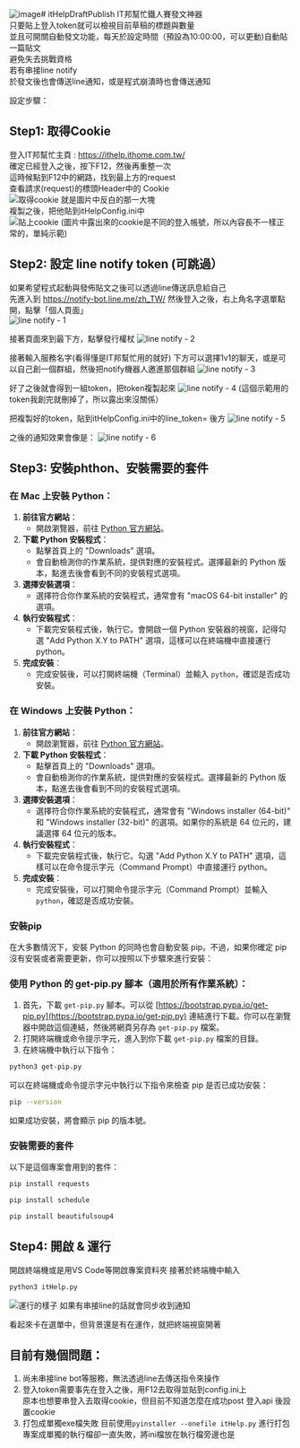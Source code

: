 ![image](https://github.com/lalame888/itHelpDraftPublish/assets/43725404/94cd0bec-2d95-4650-a2c9-4534353e8a14)# itHelpDraftPublish
IT邦幫忙鐵人賽發文神器  
只要貼上登入token就可以檢視目前草稿的標題與數量  
並且可開關自動發文功能，每天於設定時間（預設為10:00:00，可以更動)自動貼一篇貼文  
避免失去挑戰資格  
若有串接line notify  
於發文後也會傳送line通知，或是程式崩潰時也會傳送通知  

設定步驟：
## Step1: 取得Cookie
  登入IT邦幫忙主頁 : https://ithelp.ithome.com.tw/  
  確定已經登入之後，按下F12，然後再重整一次    
  這時候點到F12中的網路，找到最上方的request  
  查看請求(request)的標頭Header中的 Cookie  
  ![取得cookie](https://raw.githubusercontent.com/lalame888/itHelpDraftPublish/master/%E5%8F%96%E5%BE%97cookie.png)
  就是圖片中反白的那一大塊  
  複製之後，把他貼到itHelpConfig.ini中  
  ![貼上cookie](https://github.com/lalame888/itHelpDraftPublish/blob/master/%E8%B2%BC%E4%B8%8Acookie.png?raw=true)
  (圖片中露出來的cookie是不同的登入帳號，所以內容長不一樣正常的，單純示範)  
  
## Step2: 設定 line notify token (可跳過）
  如果希望程式起動與發佈貼文之後可以透過line傳送訊息給自己  
  先進入到 https://notify-bot.line.me/zh_TW/
  然後登入之後，右上角名字選單點開，點擊「個人頁面」  
  ![line notify - 1](https://github.com/lalame888/itHelpDraftPublish/blob/master/lineNotify%20-1.png?raw=true)

  接著頁面來到最下方，點擊發行權杖 
  ![line notify - 2](https://github.com/lalame888/itHelpDraftPublish/blob/master/line%20notify-2.png?raw=true)

  接著輸入服務名字(看得懂是IT邦幫忙用的就好)
  下方可以選擇1v1的聊天，或是可以自己創一個群組，然後把notify機器人邀進那個群組
  ![line notify - 3](https://github.com/lalame888/itHelpDraftPublish/blob/master/line%20notify%20-3.png?raw=true)

  好了之後就會得到一組token，把token複製起來
  ![line notify - 4](https://github.com/lalame888/itHelpDraftPublish/blob/master/line%20notify%20-4.png?raw=true)
  (這個示範用的token我創完就刪掉了，所以露出來沒關係）

  把複製好的token，貼到itHelpConfig.ini中的line_token= 後方
  ![line notify - 5](https://github.com/lalame888/itHelpDraftPublish/blob/master/%E8%B2%BC%E4%B8%8Aline%20token.png?raw=true)

  之後的通知效果會像是：
  ![line notify - 6](https://github.com/lalame888/itHelpDraftPublish/blob/master/%E9%80%9A%E7%9F%A5%E7%9A%84%E6%A8%A3%E5%AD%90.png?raw=true)

## Step3: 安裝phthon、安裝需要的套件
### 在 Mac 上安裝 Python：
1. **前往官方網站**：
   - 開啟瀏覽器，前往 [Python 官方網站](https://www.python.org/)。
2. **下載 Python 安裝程式**：
   - 點擊首頁上的 "Downloads" 選項。
   - 會自動檢測你的作業系統，提供對應的安裝程式。選擇最新的 Python 版本，點進去後會看到不同的安裝程式選項。
3. **選擇安裝選項**：
   - 選擇符合你作業系統的安裝程式，通常會有 "macOS 64-bit installer" 的選項。
4. **執行安裝程式**：
   - 下載完安裝程式後，執行它。會開啟一個 Python 安裝器的視窗，記得勾選 "Add Python X.Y to PATH" 選項，這樣可以在終端機中直接運行 python。
5. **完成安裝**：
   - 完成安裝後，可以打開終端機（Terminal）並輸入 `python`，確認是否成功安裝。

### 在 Windows 上安裝 Python：
1. **前往官方網站**：
   - 開啟瀏覽器，前往 [Python 官方網站](https://www.python.org/)。
2. **下載 Python 安裝程式**：
   - 點擊首頁上的 "Downloads" 選項。
   - 會自動檢測你的作業系統，提供對應的安裝程式。選擇最新的 Python 版本，點進去後會看到不同的安裝程式選項。
3. **選擇安裝選項**：
   - 選擇符合你作業系統的安裝程式，通常會有 "Windows installer (64-bit)" 和 "Windows installer (32-bit)" 的選項。如果你的系統是 64 位元的，建議選擇 64 位元的版本。
4. **執行安裝程式**：
   - 下載完安裝程式後，執行它。勾選 "Add Python X.Y to PATH" 選項，這樣可以在命令提示字元（Command Prompt）中直接運行 python。
5. **完成安裝**：
   - 完成安裝後，可以打開命令提示字元（Command Prompt）並輸入 `python`，確認是否成功安裝。
### 安裝pip
在大多數情況下，安裝 Python 的同時也會自動安裝 pip。不過，如果你確定 pip 沒有安裝或者需要更新，你可以按照以下步驟來進行安裝：
### 使用 Python 的 get-pip.py 腳本（適用於所有作業系統）：
1. 首先，下載 `get-pip.py` 腳本。可以從 [https://bootstrap.pypa.io/get-pip.py](https://bootstrap.pypa.io/get-pip.py) 連結進行下載。你可以在瀏覽器中開啟這個連結，然後將網頁另存為 `get-pip.py` 檔案。
2. 打開終端機或命令提示字元，進入到你下載 `get-pip.py` 檔案的目錄。
3. 在終端機中執行以下指令：
```bash
python3 get-pip.py
```
可以在終端機或命令提示字元中執行以下指令來檢查 pip 是否已成功安裝：
```bash
pip --version
```
如果成功安裝，將會顯示 pip 的版本號。

### 安裝需要的套件
以下是這個專案會用到的套件：
```bash
pip install requests
```
```bash
pip install schedule
```
```bash
pip install beautifulsoup4
```
## Step4: 開啟 & 運行
開啟終端機或是用VS Code等開啟專案資料夾
接著於終端機中輸入
```bash
python3 itHelp.py
```
![運行的樣子](https://github.com/lalame888/itHelpDraftPublish/blob/master/%E9%81%8B%E4%BD%9C%E7%9A%84%E6%A8%A3%E5%AD%90.png?raw=true)
如果有串接line的話就會同步收到通知

看起來卡在選單中，但背景還是有在運作，就把終端視窗開著



## 目前有幾個問題：
1. 尚未串接line bot等服務，無法透過line去傳送指令來操作  
2. 登入token需要事先在登入之後，用F12去取得並貼到config.ini上  
  原本也想要串登入去取得cookie，但目前不知道怎麼在成功post 登入api 後設置cookie  
3. 打包成單獨exe檔失敗
  目前使用`pyinstaller --onefile itHelp.py` 進行打包專案成單獨的執行檔卻一直失敗，將ini檔放在執行檔旁邊也是



